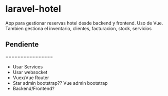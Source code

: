 # laravel-hotel
App para gestionar reservas hotel desde backend y frontend. Uso de Vue.
Tambien gestiona el inventario, clientes, facturacion, stock, servicios

## Pendiente
================
- Usar Services
- Usar websocket
- Vuex/Vue Router
- Star admin bootstrap?? Vue admin bootstrap
- Backend/Frontend?
